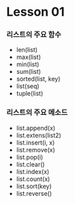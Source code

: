# Lesson 01
### 리스트의 주요 함수  
- len(list)   	
- max(list)  
- min(list) 	 
- sum(list)		
- sorted(list, key) 	
- list(seq) 	
- tuple(list)

### 리스트의 주요 메소드       
- list.append(x)	     
- list.extens(list2)    		
- list.insert(i, x)     
- list.remove(x)   	
- list.pop(i) 	  	
- list.clear()     
- list.index(x)     	
- list.count(x) 	 	   
- list.sort(key)      
- list.reverse()     
